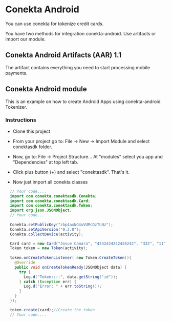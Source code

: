 # Conekta Android
You can use conekta for tokenize credit cards.

You have two methods for integration conekta-android. Use artifacts or import our module.

## Conekta Android Artifacts (AAR) 1.1
The artifact contains everything you need to start processing mobile payments.

## Conekta Android module

This is an example on how to create Android Apps using conekta-android Tokenizer.

### Instructions
- Clone this project

- From your project go to: File -> New -> Import Module and select conektasdk folder.

- Now, go to: File -> Project Structure... At "modules" select you app and "Dependencies" at top left tab.

- Click plus button (+) and select "conektasdk". That's it.

- Now just import all conekta classes


```java
  // Your code....
  import com.conekta.conektasdk.Conekta;
  import com.conekta.conektasdk.Card;
  import com.conekta.conektasdk.Token;
  import org.json.JSONObject;
  // Your code...
  
  Conekta.setPublicKey("zbp4axNG4xVUMcDzTLNz");
  Conekta.setApiVersion("0.3.0");
  Conekta.collectDevice(activity);

  Card card = new Card("Josue Camara", "4242424242424242", "332", "11", "2017");
  Token token = new Token(activity);
  
  token.onCreateTokenListener( new Token.CreateToken(){
    @Override
    public void onCreateTokenReady(JSONObject data) {
      try {
        Log.d("Token::::", data.getString("id"));
      } catch (Exception err) {
        Log.d("Error: " + err.toString());
      }
    }
  });

  token.create(card);//Create the token
  // Your code....
```
